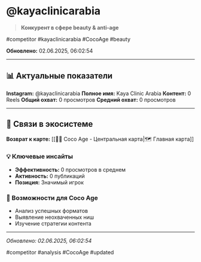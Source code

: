 # @kayaclinicarabia

> **Конкурент в сфере beauty & anti-age**

#competitor #kayaclinicarabia #CocoAge #beauty

**Обновлено:** 02.06.2025, 06:02:54

---

## 📊 Актуальные показатели

**Instagram:** @kayaclinicarabia
**Полное имя:** Kaya Clinic Arabia
**Контент:** 0 Reels
**Общий охват:** 0 просмотров
**Средний охват:** 0 просмотров

---

## 🔗 Связи в экосистеме

**Возврат к карте:** [[🥥✨ Coco Age - Центральная карта|🗺️ Главная карта]]

### 💡 Ключевые инсайты
- **Эффективность:** 0 просмотров в среднем
- **Активность:** 0 публикаций
- **Позиция:** Значимый игрок

### 🎯 Возможности для Coco Age
- Анализ успешных форматов
- Выявление неохваченных ниш
- Изучение стратегии контента

---

*Обновлено: 02.06.2025, 06:02:54*

#competitor #analysis #CocoAge #updated